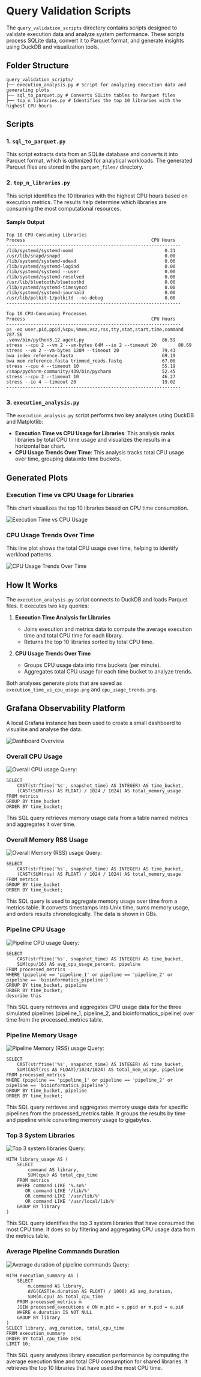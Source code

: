# Query Validation Scripts  

The `query_validation_scripts` directory contains scripts designed to validate execution data and analyze system performance. These scripts process SQLite data, convert it to Parquet format, and generate insights using DuckDB and visualization tools.

## Folder Structure  

```
query_validation_scripts/ 
├── execution_analysis.py # Script for analyzing execution data and generating plots 
├── sql_to_parquet.py # Converts SQLite tables to Parquet files 
├── top_n_libraries.py # Identifies the top 10 libraries with the highest CPU hours
```

## Scripts  

### 1. `sql_to_parquet.py`  
This script extracts data from an SQLite database and converts it into Parquet format, which is optimized for analytical workloads. The generated Parquet files are stored in the `parquet_files/` directory.

### 2. `top_n_libraries.py`  
This script identifies the 10 libraries with the highest CPU hours based on execution metrics. The results help determine which libraries are consuming the most computational resources.

#### Sample Output

```
Top 10 CPU-Consuming Libraries
Process                                               CPU Hours
-----------------------------------------------------------------
/lib/systemd/systemd-oomd                                  0.21
/usr/lib/snapd/snapd                                       0.00
/lib/systemd/systemd-udevd                                 0.00
/lib/systemd/systemd-logind                                0.00
/lib/systemd/systemd --user                                0.00
/lib/systemd/systemd-resolved                              0.00
/usr/lib/bluetooth/bluetoothd                              0.00
/lib/systemd/systemd-timesyncd                             0.00
/lib/systemd/systemd-journald                              0.00
/usr/lib/polkit-1/polkitd --no-debug                       0.00
-----------------------------------------------------------------
```

```
Top 10 CPU-Consuming Processes
Process                                               CPU Hours
-----------------------------------------------------------------
ps -eo user,pid,ppid,%cpu,%mem,vsz,rss,tty,stat,start,time,command       787.56
.venv/bin/python3.12 agent.py                             86.59
stress --cpu 2 --vm 2 --vm-bytes 64M --io 2 --timeout 20        80.69
stress --vm 2 --vm-bytes 128M --timeout 20                79.43
bwa index reference.fasta                                 69.19
bwa mem reference.fasta trimmed_reads.fastq               67.00
stress --cpu 4 --timeout 10                               55.19
/snap/pycharm-community/439/bin/pycharm                   52.45
stress --cpu 2 --timeout 10                               46.27
stress --io 4 --timeout 20                                19.02
-----------------------------------------------------------------
```

### 3. `execution_analysis.py`  
The `execution_analysis.py` script performs two key analyses using DuckDB and Matplotlib:

- **Execution Time vs CPU Usage for Libraries**: This analysis ranks libraries by total CPU time usage and visualizes the results in a horizontal bar chart.
- **CPU Usage Trends Over Time**: This analysis tracks total CPU usage over time, grouping data into time buckets.

## Generated Plots  

### Execution Time vs CPU Usage for Libraries  
This chart visualizes the top 10 libraries based on CPU time consumption.

![Execution Time vs CPU Usage](figures/execution_time_vs_cpu_usage.png)

### CPU Usage Trends Over Time  
This line plot shows the total CPU usage over time, helping to identify workload patterns.

![CPU Usage Trends Over Time](figures/cpu_usage_trends.png)

## How It Works  

The `execution_analysis.py` script connects to DuckDB and loads Parquet files. It executes two key queries:

1. **Execution Time Analysis for Libraries**  
   - Joins execution and metrics data to compute the average execution time and total CPU time for each library.
   - Returns the top 10 libraries sorted by total CPU time.

2. **CPU Usage Trends Over Time**  
   - Groups CPU usage data into time buckets (per minute).
   - Aggregates total CPU usage for each time bucket to analyze trends.

Both analyses generate plots that are saved as `execution_time_vs_cpu_usage.png` and `cpu_usage_trends.png`.

## Grafana Observability Platform
A local Grafana instance has been used to create a small dashboard to visualise and analyse the data.

![Dashboard Overview](figures/dashboard_overview.png)

### Overall CPU Usage
![Overall CPU usage](figures/overall_cpu_usage.png)
Query:
```sqlite
SELECT 
    CAST(strftime('%s', snapshot_time) AS INTEGER) AS time_bucket,
    (CAST(SUM(rss) AS FLOAT) / 1024 / 1024) AS total_memory_usage
FROM metrics
GROUP BY time_bucket
ORDER BY time_bucket;
```
This SQL query retrieves memory usage data from a table named metrics and aggregates it over time.

### Overall Memory RSS Usage
![Overall Memory (RSS) usage](figures/overall_rss_usage.png)
Query:
```sqlite
SELECT 
    CAST(strftime('%s', snapshot_time) AS INTEGER) AS time_bucket,
    (CAST(SUM(rss) AS FLOAT) / 1024 / 1024) AS total_memory_usage
FROM metrics
GROUP BY time_bucket
ORDER BY time_bucket;
```
This SQL query is used to aggregate memory usage over time from a metrics table. 
It converts timestamps into Unix time, sums memory usage, and orders results chronologically.
The data is shown in GBs.

### Pipeline CPU Usage
![Pipeline CPU usage](figures/pipeline_cpu_usage.png)
Query:
```sqlite
SELECT 
    CAST(strftime('%s', snapshot_time) AS INTEGER) AS time_bucket,
    SUM(cpu/16) AS avg_cpu_usage_percent, pipeline
FROM processed_metrics
WHERE (pipeline == 'pipeline_1' or pipeline == 'pipeline_2' or pipeline == 'bioinformatics_pipeline')
GROUP BY time_bucket, pipeline
ORDER BY time_bucket;
describe this
```
This SQL query retrieves and aggregates CPU usage data for the three simulated pipelines 
(pipeline_1, pipeline_2, and bioinformatics_pipeline) over time from the processed_metrics table.

### Pipeline Memory Usage
![Pipeline Memory (RSS) usage](figures/pipeline_memory_usage.png)
Query:
```sqlite
SELECT 
    CAST(strftime('%s', snapshot_time) AS INTEGER) AS time_bucket,
    SUM(CAST(rss AS FLOAT)/1024/1024) AS total_mem_usage, pipeline
FROM processed_metrics
WHERE (pipeline == 'pipeline_1' or pipeline == 'pipeline_2' or pipeline == 'bioinformatics_pipeline')
GROUP BY time_bucket, pipeline
ORDER BY time_bucket;
```
This SQL query retrieves and aggregates memory usage data for specific pipelines 
from the processed_metrics table. 
It groups the results by time and pipeline while converting memory usage to gigabytes.

### Top 3 System Libraries
![Top 3 system libraries](figures/top_3_sys_libs.png)
Query:
```sqlite
WITH library_usage AS (
    SELECT 
        command AS library,
        SUM(cpu) AS total_cpu_time
    FROM metrics
    WHERE command LIKE '%.so%' 
       OR command LIKE '/lib/%' 
       OR command LIKE '/usr/lib/%' 
       OR command LIKE '/usr/local/lib/%'  
    GROUP BY library
)
```
This SQL query identifies the top 3 system libraries that have consumed the most CPU time. 
It does so by filtering and aggregating CPU usage data from the metrics table.

### Average Pipeline Commands Duration
![Average duration of pipeline commands](figures/avg_duration_pipeline_commands.png)
Query:
```sqlite
WITH execution_summary AS (
    SELECT 
        m.command AS library,
        AVG(CAST(e.duration AS FLOAT) / 1000) AS avg_duration,
        SUM(m.cpu) AS total_cpu_time
    FROM processed_metrics m
    JOIN processed_executions e ON m.pid = e.ppid or m.pid = e.pid
    WHERE e.duration IS NOT NULL
    GROUP BY library
)
SELECT library, avg_duration, total_cpu_time
FROM execution_summary
ORDER BY total_cpu_time DESC
LIMIT 10;
```
This SQL query analyzes library execution performance by computing the average execution 
time and total CPU consumption for shared libraries. 
It retrieves the top 10 libraries that have used the most CPU time.